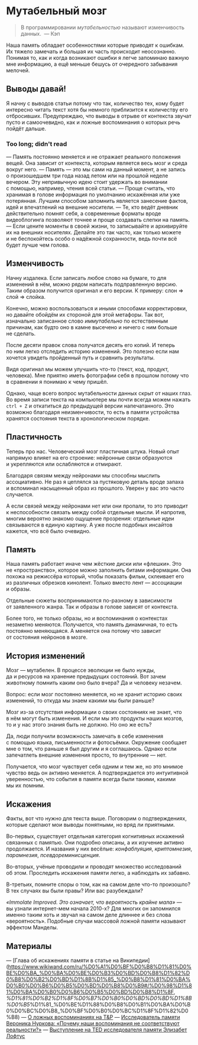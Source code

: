 # Мутабельный мозг

> В программировании *мутабельностью* называют изменчивость данных.
> — Кэп

Наша память обладает особенностями которые приводят к ошибкам. Их тяжело замечать и большая их часть происходит неосознанно. Понимая то, как и когда возникают ошибки я легче запоминаю важную мне информацию, а ещё меньше бешусь от очередного забывания мелочей.

<cut />

## Выводы давай!

Я начну с выводов статьи потому что так, количество тех, кому будет интересно читать текст хотя бы немного приблизится к количеству его отбросивших. Предупреждаю, что выводы в отрыве от контекста звучат пусто и самоочевидно, как и ложные воспоминания о которых речь пойдёт дальше.

### Too long; didn't read

— Память постоянно меняется и не отражает реального положения вещей. Она зависит от контекста, которым является весь мозг и среда вокруг него.
— Память — это мы сами на данный момент, а не запись о произошедшем три года назад летом или на прошлой неделе вечером. Эту непривычную идею стоит удержать во внимании с помощью, например, чтения всей статьи.
— Проще считать, что хранимая в голове информация по умолчанию искажённая или уже потерянная. Лучшим способом запомнить является занесение фактов, идей и впечатлений на внешние носители.
— Те, кто ведёт дневник действительно помнят себя, а современные форматы вроде видеоблогинга позволяют точнее и проще создавать слепки на память.
— Если цените моменты в своей жизни, то записывайте и архивируйте их на внешних носителях. Делайте это так часто, как только можете и не беспокойтесь особо о надёжной сохранности, ведь почти всё будет лучше чем голова.

## Изменчивость

Начну издалека. Если записать любое слово на бумаге, то для изменений в нём, можно рядом написать подправленную версию. Таким образом получится оригинал и его версии. К примеру: слон => слой => слойка.

Конечно, можно воспользоваться и иными способами корректировки, но давайте обойдём их стороной для этой метафоры. Так вот, изначально записанное слово *иммутабельно* по естественным причинам, как будто оно в камне высечено и ничего с ним больше не сделать.

После десяти правок слова получатся десять его копий. И теперь по ним легко отследить историю изменений. Это полезно если нам хочется увидеть пройденный путь и сравнить результаты.

Видя оригинал мы можем улучшить что-то (текст, код, продукт, человека). Мне приятно иметь фотографии себя в прошлом потому что в сравнении я понимаю к чему пришёл.

Однако, чаще всего вопрос мутабельности данных скрыт от наших глаз. Во время записи текста на компьютере мы почти всегда можем нажать `ctrl + Z` и откатиться до предыдущей версии напечатанного. Это возможно благодаря неизменчивости, то есть в памяти устройства хранятся состояния текста в хронологическом порядке.

## Пластичность

Теперь про нас. Человеческий мозг пластичная штука. Новый опыт напрямую влияет на его строение: нейронные связи образуются и укрепляются или ослабляются и отмирают.

Благодаря связям между нейронами мы способны мыслить ассоциативно. Не раз я цеплялся за пустяковую деталь вроде запаха и вспоминал насыщенный образ из прошлого. Уверен у вас это часто случается.

А если связей между нейронами нет или они пропали, то это приводит к неспособности связать между собой отдельные мысли. И напротив, многим вероятно знакомо ощущение прозрения: отдельные идеи связываются в единую картину. А уже после подобных инсайтов кажется, что всё было очевидно.

## Память

Наша память работает иначе чем жёсткие диски или «флешки». Это не «пространство», которое можно заполнить битами информации. Она похожа на режиссёра который, чтобы показать фильм, склеивает его из различных обрезков кинолент. Только вместо лент — ассоциации и образы.

Отдельные сюжеты воспринимаются по-разному в зависимости от заявленного жанра. Так и образы в голове зависят от контекста.

Более того, не только образы, но и воспоминания о контекстах незаметно меняются. Получается, что память динамичная, то есть постоянно меняющаяся. А меняется она потому что зависит от состояния нейронов в мозге.

## История изменений

Мозг — мутабелен. В процессе эволюции не было нужды, да и ресурсов на хранение предыдущих состояний. Вот зачем животному помнить каким оно было вчера? Да и человеку незачем.

Вопрос: если мозг постоянно меняется, но не хранит историю своих изменений, то откуда мы знаем какими мы были раньше?

Мозг из-за отсутствия информации о своих состояниях не знает, что в нём могут быть изменения. И если мы это продукты наших мозгов, то и у нас этого знания быть не должно. Но оно же есть?

Да, люди получили возможность замечать в себе изменения с помощью языка, письменности и фотосъёмки. Окружение сообщает мне о том, что раньше я был другим и я соглашаюсь. Однако если запечатлеть внешние изменения просто, то внутренние — нет.

Получается, что мозг чувствует себя одним и тем же, но это мнимое чувство ведь он активно меняется. А подтверждается это интуитивной уверенностью, что события в памяти всегда были такими, какими мы их помним.

## Искажения

Факты, вот что нужно для текста выше. Поговорим о подтверждениях, которые сделают мои выводы понятными, но вряд ли приятными.

Во-первых, существует отдельная категория когнитивных искажений связанных с памятью. Они подробно описаны, а их изучение активно продолжается. И названия у них весёлые: *конфаблуяция*, *криптомнезия*, *парамнезия*, *псевдореминисценция*.

Во-вторых, учёные проводили и проводят множество исследований об этом. Проследить искажения памяти легко, а наблюдать их забавно.

В-третьих, помните споры о том, как на самом деле что-то произошло? В тех случаях вы были правы? Или вас разубеждали?

*«Immolate Improved. Это означает, что вероятность крайне мала»* — вы узнали интернет-мем начала 2010-х? Для многих он запомнился именно таким хоть и звучал на самом деле длиннее и без слова «вероятность». Подобные случаи массовой ложной памяти называют эффектом Манделы.

## Материалы

— [Глава об искажениях памяти в статье на Википедии](https://www.wikiwand.com/ru/%D0%A1%D0%BF%D0%B8%D1%81%D0%BE%D0%BA_%D0%BA%D0%BE%D0%B3%D0%BD%D0%B8%D1%82%D0%B8%D0%B2%D0%BD%D1%8B%D1%85_%D0%B8%D1%81%D0%BA%D0%B0%D0%B6%D0%B5%D0%BD%D0%B8%D0%B9#/%D0%98%D1%81%D0%BA%D0%B0%D0%B6%D0%B5%D0%BD%D0%B8%D1%8F, _%D1%81%D0%B2%D1%8F%D0%B7%D0%B0%D0%BD%D0%BD%D1%8B%D0%B5_%D1%81_%D0%BE%D1%88%D0%B8%D0%B1%D0%BA%D0%B0%D0%BC%D0%B8_%D0%BF%D0%B0%D0%BC%D1%8F%D1%82%D0%B8)
— [О ложных воспоминаниях на T&P](https://theoryandpractice.ru/posts/7784-fiction-of-memory)
— [Исследователь памяти Вероника Нуркова: «Почему наши воспоминания не соответствуют реальности?»](https://theoryandpractice.ru/videos/943-veronika-nurkova-pochemu-nashi-vospominaniya-ne-sootvetstvuyut-realnosti)
— [Выступление на TED исследователя памяти Элизабет Лофтус](https://www.ted.com/talks/elizabeth_loftus_the_fiction_of_memory)